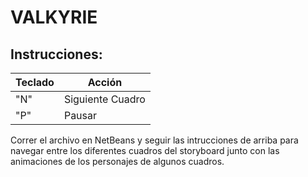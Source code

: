 VALKYRIE
========

Instrucciones:
------------------

|     Teclado   |      Acción      |
| ------------- | ---------------- |
|       "N"     | Siguiente Cuadro |
|       "P"     |      Pausar      |

Correr el archivo en NetBeans y seguir las intrucciones de arriba para navegar
entre los diferentes cuadros del storyboard junto con las animaciones de los
personajes de algunos cuadros.